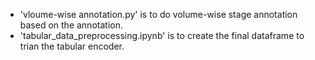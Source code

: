 * 'vloume-wise annotation.py' is to do volume-wise stage annotation based on the annotation.
* 'tabular_data_preprocessing.ipynb' is to create the final dataframe to trian the tabular encoder.
